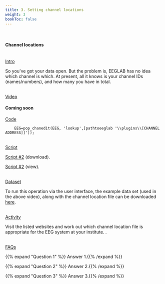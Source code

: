```yaml
---
title: 3. Setting channel locations
weight: 3
bookToc: false
---
```

<br>

#### Channel locations

<br>
<u>  Intro</u>

So you've got your data open. But the problem is, EEGLAB has no idea which channel is which. At present, all it knows is your channel IDs (names/numbers), and how many you have in total.

<br>
<u> Video</u>

#### Coming soon

<u> Code </u>

        EEG=pop_chanedit(EEG, 'lookup',[pathtoeeglab '\\plugins\\[CHANNEL ADDRESS]]']);
        
<br>
<u> Script</u>

 [Script #2](/erp/files/script_2.zip) (download).

 [Script #2](/erp/files/script_2.m) (view).

<br>
<u> Dataset</u> 

To run this operation via the user interface, the example data set (used in the above video), along with the channel location file can be downloaded [here](https://drive.google.com/drive/folders/111SKJ98cS1ZL1PBepT5iDPq3bNbxig-l?usp=share_link).

<br>
<u>Activity</u>

Visit the listed websites and work out which channel location file is appropriate for the EEG system at your institute. .

<br>
<u>FAQs</u>

{{% expand "Question 1" %}}
Answer 1.{{% /expand %}}

{{% expand "Question 2" %}}
Answer 2.{{% /expand %}}

{{% expand "Question 3" %}}
Answer 3.{{% /expand %}}
